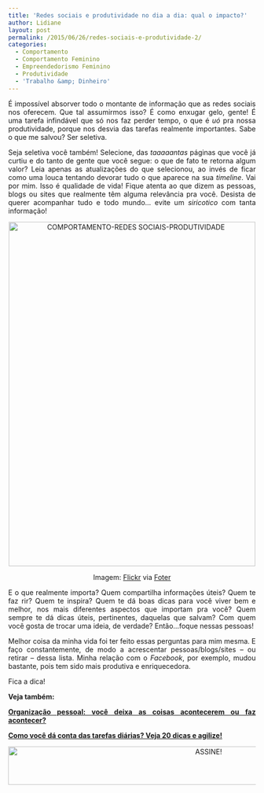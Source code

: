 ```yaml
---
title: 'Redes sociais e produtividade no dia a dia: qual o impacto?'
author: Lidiane
layout: post
permalink: /2015/06/26/redes-sociais-e-produtividade-2/
categories:
  - Comportamento
  - Comportamento Feminino
  - Empreendedorismo Feminino
  - Produtividade
  - 'Trabalho &amp; Dinheiro'
---
```

<p align="justify">
  É impossível absorver todo o montante de informação que as redes sociais nos oferecem. Que tal assumirmos isso? É como enxugar gelo, gente! É uma tarefa infindável que só nos faz perder tempo, o que é <em>uó</em> pra nossa produtividade, porque nos desvia das tarefas realmente importantes. Sabe o que me salvou? Ser seletiva.
</p>

<p align="justify">
  Seja seletiva você também! Selecione, das <em>taaaaantas</em> páginas que você já curtiu e do tanto de gente que você segue: o que de fato te retorna algum valor? Leia apenas as atualizações do que selecionou, ao invés de ficar como uma louca tentando devorar tudo o que aparece na sua <em>timeline</em>. Vai por mim. Isso é qualidade de vida! Fique atenta ao que dizem as pessoas, blogs ou sites que realmente têm alguma relevância pra você. Desista de querer acompanhar tudo e todo mundo… evite um <em>siricotico</em> com tanta informação!
</p>

<p align="center">
  <a href="https://www.trololodemulher.com.br/2015/06/COMPORTAMENTO-REDES-SOCIAIS-PRODUTIVIDADE.png"><img class="alignnone size-full wp-image-11063" src="https://www.trololodemulher.com.br/2015/06/COMPORTAMENTO-REDES-SOCIAIS-PRODUTIVIDADE.png" alt="COMPORTAMENTO-REDES SOCIAIS-PRODUTIVIDADE" width="502" height="701" /></a>
</p>

<p align="center">
  Imagem: <a href="https://www.flickr.com/photos/joebehr/4878042391/" target="_blank" rel="noopener noreferrer">Flickr</a> via <a href="http://foter.com/" target="_blank" rel="noopener noreferrer">Foter</a>
</p>

<p align="justify">
  E o que realmente importa? Quem compartilha informações úteis? Quem te faz rir? Quem te inspira? Quem te dá boas dicas para você viver bem e melhor, nos mais diferentes aspectos que importam pra você? Quem sempre te dá dicas úteis, pertinentes, daquelas que salvam? Com quem você gosta de trocar uma ideia, de verdade? Então…foque nessas pessoas!
</p>

<p align="justify">
  Melhor coisa da minha vida foi ter feito essas perguntas para mim mesma. E faço constantemente, de modo a acrescentar pessoas/blogs/sites – ou retirar – dessa lista. Minha relação com o <em>Facebook</em>, por exemplo, mudou bastante, pois tem sido mais produtiva e enriquecedora.
</p>

<p align="justify">
  Fica a dica!
</p>

<p align="justify">
  <strong>Veja também:</strong>
</p>

<p align="justify">
  <strong><a href="http://www.trololodemulher.com.br/2010/04/30/organizacao-pessoal/" target="_blank" rel="noopener noreferrer">Organização pessoal: você deixa as coisas acontecerem ou faz acontecer?</a></strong>
</p>

<p align="justify">
  <strong><a href="http://www.trololodemulher.com.br/2013/07/05/tarefas-domesticas/" target="_blank" rel="noopener noreferrer">Como você dá conta das tarefas diárias? Veja 20 dicas e agilize!</a></strong>
</p>

<p align="center">
  <a href="http://feedburner.google.com/fb/a/mailverify?uri=blogBichaFemea&loc=en_US" target="_blank" rel="noopener noreferrer"><img class="alignnone size-full wp-image-10439" src="https://www.trololodemulher.com.br/2014/09/ASSINE.png" alt="ASSINE!" width="800" height="78" /></a>
</p>

<p align="justify">